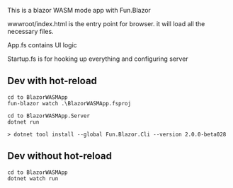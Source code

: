 This is a blazor WASM mode app with Fun.Blazor

wwwroot/index.html is the entry point for browser. it will load all the necessary files.

App.fs contains UI logic

Startup.fs is for hooking up everything and configuring server


## Dev with hot-reload

    cd to BlazorWASMApp
    fun-blazor watch .\BlazorWASMApp.fsproj 

    cd to BlazorWASMApp.Server
    dotnet run

    > dotnet tool install --global Fun.Blazor.Cli --version 2.0.0-beta028


## Dev without hot-reload

    cd to BlazorWASMApp
    dotnet watch run

